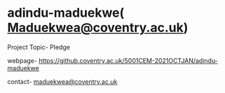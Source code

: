 # adindu-maduekwe( Maduekwea@coventry.ac.uk)

Project Topic- Pledge


webpage- https://github.coventry.ac.uk/5001CEM-2021OCTJAN/adindu-maduekwe

contact- maduekwea@coventry.ac.uk
